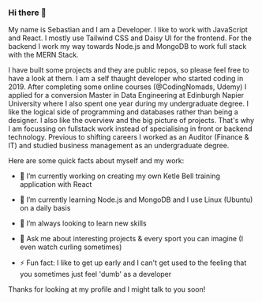 ### Hi there 👋


My name is Sebastian and I am a Developer. I like to work with JavaScript and React. I mostly use Tailwind CSS and Daisy UI for the frontend.
For the backend I work my way towards Node.js and MongoDB to work full stack with the MERN Stack.

I have built some projects and they are public repos, so please feel free to have a look at them. I am a self thaught developer who started coding in 2019. After completing some online courses (@CodingNomads, Udemy) I applied for a conversion Master in Data Engineering at Edinburgh Napier University where I also spent one year during my undergraduate degree. I like the logical side of programming and databases rather than being a designer. I also like the overview and the big picture of projects. That's why I am focussing on fullstack work instead of specialising in front or backend technology. Previous to shifting careers I worked as an Auditor (Finance & IT) and studied business management as an undergraduate degree.

Here are some quick facts about myself and my work:

- 🔭 I’m currently working on creating my own Ketle Bell training application with React
- 🌱 I’m currently learning Node.js and MongoDB and I use Linux (Ubuntu) on a daily basis
- 🤔 I’m always looking to learn new skills

- 💬 Ask me about interesting projects & every sport you can imagine (I even watch curling sometimes)

- ⚡ Fun fact: I like to get up early and I can't get used to the feeling that you sometimes just feel 'dumb' as a developer


Thanks for looking at my profile and I might talk to you soon!
